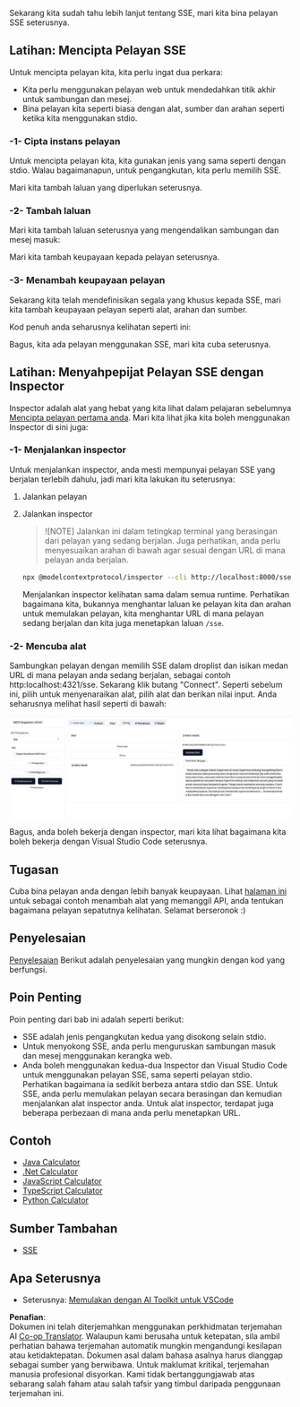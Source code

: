 <!--
CO_OP_TRANSLATOR_METADATA:
{
  "original_hash": "0a8086dc4bf89448f83e7936db972c42",
  "translation_date": "2025-05-17T11:40:22+00:00",
  "source_file": "03-GettingStarted/05-sse-server/README.md",
  "language_code": "ms"
}
-->
Sekarang kita sudah tahu lebih lanjut tentang SSE, mari kita bina pelayan SSE seterusnya.

## Latihan: Mencipta Pelayan SSE

Untuk mencipta pelayan kita, kita perlu ingat dua perkara:

- Kita perlu menggunakan pelayan web untuk mendedahkan titik akhir untuk sambungan dan mesej.
- Bina pelayan kita seperti biasa dengan alat, sumber dan arahan seperti ketika kita menggunakan stdio.

### -1- Cipta instans pelayan

Untuk mencipta pelayan kita, kita gunakan jenis yang sama seperti dengan stdio. Walau bagaimanapun, untuk pengangkutan, kita perlu memilih SSE.

Mari kita tambah laluan yang diperlukan seterusnya.

### -2- Tambah laluan

Mari kita tambah laluan seterusnya yang mengendalikan sambungan dan mesej masuk:

Mari kita tambah keupayaan kepada pelayan seterusnya.

### -3- Menambah keupayaan pelayan

Sekarang kita telah mendefinisikan segala yang khusus kepada SSE, mari kita tambah keupayaan pelayan seperti alat, arahan dan sumber.

Kod penuh anda seharusnya kelihatan seperti ini:

Bagus, kita ada pelayan menggunakan SSE, mari kita cuba seterusnya.

## Latihan: Menyahpepijat Pelayan SSE dengan Inspector

Inspector adalah alat yang hebat yang kita lihat dalam pelajaran sebelumnya [Mencipta pelayan pertama anda](/03-GettingStarted/01-first-server/README.md). Mari kita lihat jika kita boleh menggunakan Inspector di sini juga:

### -1- Menjalankan inspector

Untuk menjalankan inspector, anda mesti mempunyai pelayan SSE yang berjalan terlebih dahulu, jadi mari kita lakukan itu seterusnya:

1. Jalankan pelayan

1. Jalankan inspector

    > ![NOTE]
    > Jalankan ini dalam tetingkap terminal yang berasingan dari pelayan yang sedang berjalan. Juga perhatikan, anda perlu menyesuaikan arahan di bawah agar sesuai dengan URL di mana pelayan anda berjalan.

    ```sh
    npx @modelcontextprotocol/inspector --cli http://localhost:8000/sse --method tools/list
    ```

    Menjalankan inspector kelihatan sama dalam semua runtime. Perhatikan bagaimana kita, bukannya menghantar laluan ke pelayan kita dan arahan untuk memulakan pelayan, kita menghantar URL di mana pelayan sedang berjalan dan kita juga menetapkan laluan `/sse`.

### -2- Mencuba alat

Sambungkan pelayan dengan memilih SSE dalam droplist dan isikan medan URL di mana pelayan anda sedang berjalan, sebagai contoh http:localhost:4321/sse. Sekarang klik butang "Connect". Seperti sebelum ini, pilih untuk menyenaraikan alat, pilih alat dan berikan nilai input. Anda seharusnya melihat hasil seperti di bawah:

![Pelayan SSE berjalan dalam inspector](../../../../translated_images/sse-inspector.12861eb95abecbfc82610f480b55901524fed1a6aca025bb948e09e882c48428.ms.png)

Bagus, anda boleh bekerja dengan inspector, mari kita lihat bagaimana kita boleh bekerja dengan Visual Studio Code seterusnya.

## Tugasan

Cuba bina pelayan anda dengan lebih banyak keupayaan. Lihat [halaman ini](https://api.chucknorris.io/) untuk sebagai contoh menambah alat yang memanggil API, anda tentukan bagaimana pelayan sepatutnya kelihatan. Selamat berseronok :)

## Penyelesaian

[Penyelesaian](./solution/README.md) Berikut adalah penyelesaian yang mungkin dengan kod yang berfungsi.

## Poin Penting

Poin penting dari bab ini adalah seperti berikut:

- SSE adalah jenis pengangkutan kedua yang disokong selain stdio.
- Untuk menyokong SSE, anda perlu menguruskan sambungan masuk dan mesej menggunakan kerangka web.
- Anda boleh menggunakan kedua-dua Inspector dan Visual Studio Code untuk menggunakan pelayan SSE, sama seperti pelayan stdio. Perhatikan bagaimana ia sedikit berbeza antara stdio dan SSE. Untuk SSE, anda perlu memulakan pelayan secara berasingan dan kemudian menjalankan alat inspector anda. Untuk alat inspector, terdapat juga beberapa perbezaan di mana anda perlu menetapkan URL.

## Contoh

- [Java Calculator](../samples/java/calculator/README.md)
- [.Net Calculator](../../../../03-GettingStarted/samples/csharp)
- [JavaScript Calculator](../samples/javascript/README.md)
- [TypeScript Calculator](../samples/typescript/README.md)
- [Python Calculator](../../../../03-GettingStarted/samples/python)

## Sumber Tambahan

- [SSE](https://developer.mozilla.org/en-US/docs/Web/API/Server-sent_events)

## Apa Seterusnya

- Seterusnya: [Memulakan dengan AI Toolkit untuk VSCode](/03-GettingStarted/06-aitk/README.md)

**Penafian**:  
Dokumen ini telah diterjemahkan menggunakan perkhidmatan terjemahan AI [Co-op Translator](https://github.com/Azure/co-op-translator). Walaupun kami berusaha untuk ketepatan, sila ambil perhatian bahawa terjemahan automatik mungkin mengandungi kesilapan atau ketidaktepatan. Dokumen asal dalam bahasa asalnya harus dianggap sebagai sumber yang berwibawa. Untuk maklumat kritikal, terjemahan manusia profesional disyorkan. Kami tidak bertanggungjawab atas sebarang salah faham atau salah tafsir yang timbul daripada penggunaan terjemahan ini.